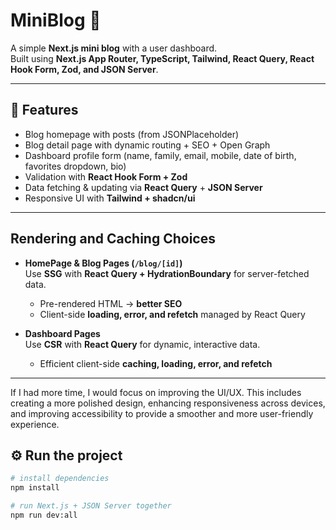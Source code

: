 # MiniBlog 📝

A simple **Next.js mini blog** with a user dashboard.  
Built using **Next.js App Router, TypeScript, Tailwind, React Query, React Hook Form, Zod, and JSON Server**.  

---

## 🚀 Features
- Blog homepage with posts (from JSONPlaceholder)  
- Blog detail page with dynamic routing + SEO + Open Graph  
- Dashboard profile form (name, family, email, mobile, date of birth, favorites dropdown, bio)  
- Validation with **React Hook Form + Zod**  
- Data fetching & updating via **React Query** + **JSON Server**  
- Responsive UI with **Tailwind + shadcn/ui**  

---

## Rendering and Caching Choices

- **HomePage & Blog Pages (`/blog/[id]`)**  
  Use **SSG** with **React Query + HydrationBoundary** for server-fetched data.  
  - Pre-rendered HTML → **better SEO**  
  - Client-side **loading, error, and refetch** managed by React Query  

- **Dashboard Pages**  
  Use **CSR** with **React Query** for dynamic, interactive data.  
  - Efficient client-side **caching, loading, error, and refetch**

----

If I had more time, I would focus on improving the UI/UX.
This includes creating a more polished design, enhancing responsiveness across devices, and improving accessibility to provide a smoother and more user-friendly experience.

## ⚙️ Run the project

```bash
# install dependencies
npm install

# run Next.js + JSON Server together
npm run dev:all

